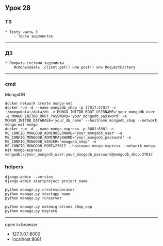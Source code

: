 ## Урок 28

### ТЗ

    * Tests часть 3
        - Тесты эндпоинтов

---

### ДЗ

    * Покрыть тестами эндпоинты
        Использовать .client.get() или post() или RequestFactory
---

### cmd

MongoDB

    docker network create mongo-net
    docker run -d --name mongodb_shop -p 27017:27017 -v ~/mongodata:/data/db -e MONGO_INITDB_ROOT_USERNAME='your_mongodb_user' -e MONGO_INITDB_ROOT_PASSWORD='your_mongodb_password' -e MONGO_INITDB_DATABASE='your_db_name' --hostname mongodb_shop --network mongo-net mongo
    docker run -d --name mongo-express -p 8081:8081 -e ME_CONFIG_MONGODB_ADMINUSERNAME='your_mongodb_user' -e ME_CONFIG_MONGODB_ADMINPASSWORD='your_mongodb_password' -e ME_CONFIG_MONGODB_SERVER='mongodb_shop' -e ME_CONFIG_MONGODB_PORT=27017 --hostname mongo-express --network mongo-net mongo-express
    mongodb://your_mongodb_user:your_mongodb_password@mongodb_shop:27017

### helpers
    django-admin --version
    django-admin startproject project_name
    
    python manage.py createsuperuser
    python manage.py startapp name
    python manage.py runserver

    python manage.py makemigrations shop_app
    python manage.py migrate

---

open in browser
- 127.0.0.1:8000
- localhost:8081
